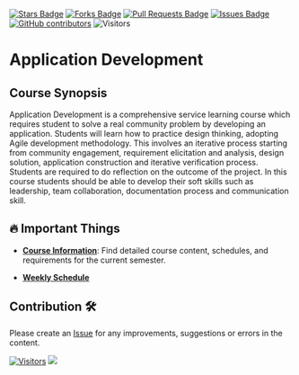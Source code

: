 <a href="https://github.com/drshahizan/application-development/stargazers"><img src="https://img.shields.io/github/stars/drshahizan/application-development" alt="Stars Badge"/></a>
<a href="https://github.com/drshahizan/application-development/network/members"><img src="https://img.shields.io/github/forks/drshahizan/application-development" alt="Forks Badge"/></a>
<a href="https://github.com/drshahizan/application-development/pulls"><img src="https://img.shields.io/github/issues-pr/drshahizan/application-development" alt="Pull Requests Badge"/></a>
<a href="https://github.com/drshahizan/application-development"><img src="https://img.shields.io/github/issues/drshahizan/application-development" alt="Issues Badge"/></a>
<a href="https://github.com/drshahizan/application-development/graphs/contributors"><img alt="GitHub contributors" src="https://img.shields.io/github/contributors/drshahizan/application-development?color=2b9348"></a>
![Visitors](https://api.visitorbadge.io/api/visitors?path=https%3A%2F%2Fgithub.com%2Fdrshahizan%2Fapplication-development&labelColor=%23d9e3f0&countColor=%23697689&style=flat)

# Application Development

## Course Synopsis
Application Development is a comprehensive service learning course which requires student to solve a real community problem by developing an application. Students will learn how to practice design thinking, adopting Agile development methodology. This involves an iterative process starting from community engagement, requirement elicitation and analysis, design solution, application construction and iterative verification process.  Students are required to do reflection on the outcome of the project. In this course students should be able to develop their soft skills such as leadership, team collaboration, documentation process and communication skill.

## 🔥 Important Things

- **[Course Information](https://github.com/drshahizan/)**: Find detailed course content, schedules, and requirements for the current semester.
  
- **[Weekly Schedule](./materials/schedule.md)**


## Contribution 🛠️
Please create an [Issue](https://github.com/drshahizan/application-development/issues) for any improvements, suggestions or errors in the content.

[![Visitors](https://api.visitorbadge.io/api/visitors?path=https%3A%2F%2Fgithub.com%2Fdrshahizan&labelColor=%23697689&countColor=%23555555&style=plastic)](https://visitorbadge.io/status?path=https%3A%2F%2Fgithub.com%2Fdrshahizan)
![](https://hit.yhype.me/github/profile?user_id=81284918)
